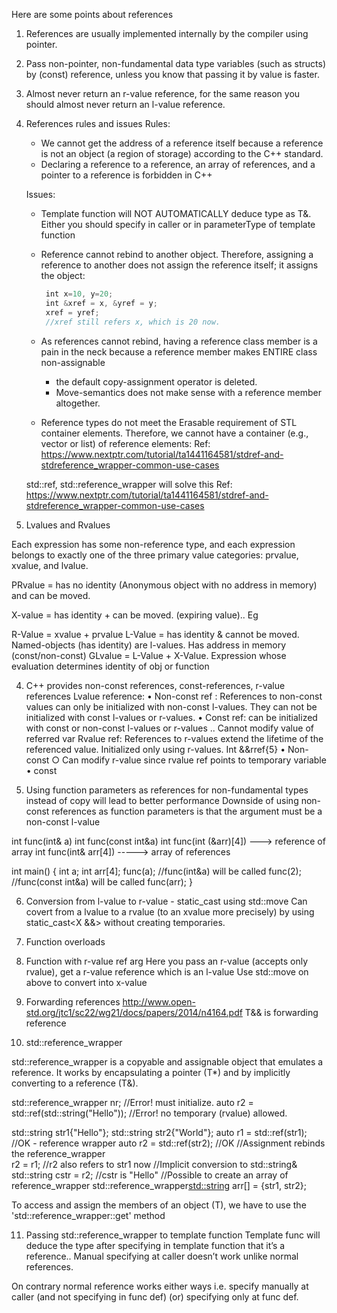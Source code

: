 Here are some points about references

1. References are usually implemented internally by the compiler using pointer.
2. Pass non-pointer, non-fundamental data type variables (such as structs) by (const) reference, unless you know that passing it by value is faster.
3. Almost never return an r-value reference, for the same reason you should almost never return an l-value reference.
4. References rules and issues
   Rules:
   + We cannot get the address of a reference itself because a reference is not an object (a region of storage) according to the C++ standard.
   + Declaring a reference to a reference, an array of references, and a pointer to a reference is forbidden in C++
   
   Issues:
   + Template function will NOT AUTOMATICALLY deduce type as T&. Either you should specify in caller or in parameterType of template function
   + Reference cannot rebind to another object. Therefore, assigning a reference to another does not assign the reference itself; it assigns the object:
     ```javascript
      int x=10, y=20;
      int &xref = x, &yref = y;
      xref = yref;
      //xref still refers x, which is 20 now.
     ```
    
    + As references cannot rebind, having a reference class member is a pain in the neck because a reference member makes ENTIRE class non-assignable
        + the default copy-assignment operator is deleted.
        + Move-semantics does not make sense with a reference member altogether.
    
    + Reference types do not meet the Erasable requirement of STL container elements. Therefore, we cannot have a container (e.g., vector or list) of reference elements:
      Ref: https://www.nextptr.com/tutorial/ta1441164581/stdref-and-stdreference_wrapper-common-use-cases

   std::ref, std::reference_wrapper will solve this Ref: https://www.nextptr.com/tutorial/ta1441164581/stdref-and-stdreference_wrapper-common-use-cases
6. Lvalues and Rvalues

Each expression has some non-reference type, and each expression belongs to exactly one of the three primary value categories: prvalue, xvalue, and lvalue.

PRvalue = has no identity (Anonymous object with no address in memory) and can be moved.

X-value = has identity + can be moved. (expiring value).. Eg 


R-Value = xvalue + prvalue
L-Value = has identity & cannot be moved. Named-objects (has identity) are l-values. Has address in memory (const/non-const)
GLvalue = L-Value + X-Value. Expression whose evaluation determines identity of obj or function






4. C++ provides non-const references, const-references, r-value references
Lvalue reference:
    • Non-const ref : References to non-const values can only be initialized with non-const l-values. They can not be initialized with const l-values or r-values.
    • Const ref: can be initialized with const or non-const l-values or r-values .. Cannot modify value of referred var
Rvalue ref: References to r-values extend the lifetime of the referenced value. Initialized only using r-values. Int &&rref{5}
    • Non-const
        ○ Can modify r-value since rvalue ref points to temporary variable
    • const

5. Using function parameters as references for non-fundamental types instead of copy will lead to better performance
Downside of using non-const references as function parameters is that the argument must be a non-const l-value

int func(int& a)
int func(const int&a)
int func(int (&arr)[4]) ---> reference of array
int func(int& arr[4]) -----> array of references

int main()
{
  int a; int arr[4];
  func(a); //func(int&a) will be called
  func(2); //func(const int&a) will be called
  func(arr);
}

6. Conversion from l-value to r-value - static_cast using std::move
Can covert from a lvalue to a rvalue (to an xvalue more precisely) by using static_cast<X &&> without creating temporaries.

7. Function overloads


8. Function with r-value ref arg
Here you pass an r-value (accepts only rvalue), get a r-value reference which is an l-value
Use std::move on above to convert into x-value

9. Forwarding references
http://www.open-std.org/jtc1/sc22/wg21/docs/papers/2014/n4164.pdf 
T&& is forwarding reference



10. std::reference_wrapper


std::reference_wrapper is a copyable and assignable object that emulates a reference.
It works by encapsulating a pointer (T*) and by implicitly converting to a reference (T&). 

std::reference_wrapper<int> nr;           //Error! must initialize.
auto r2 = std::ref(std::string("Hello")); //Error! no temporary (rvalue) allowed.

std::string str1{"Hello"};
std::string str2{"World"};
auto r1 = std::ref(str1);                 //OK - reference wrapper
auto r2 = std::ref(str2);                 //OK
//Assignment rebinds the reference_wrapper  
r2 = r1;                                  //r2 also refers to str1 now 
//Implicit conversion to std::string&
std::string cstr = r2;                    //cstr is "Hello"
//Possible to create an array of reference_wrapper
std::reference_wrapper<std::string> arr[] = {str1, str2}; 

To access and assign the members of an object (T), we have to use the 'std::reference_wrapper<T>::get' method


11. Passing std::reference_wrapper to template function
Template func will deduce the type after specifying in template function that it’s a reference.. Manual specifying at caller doesn’t work unlike normal references.

On contrary normal reference works either ways i.e. specify manually at caller (and not specifying in func def) (or) specifying only at func def.
